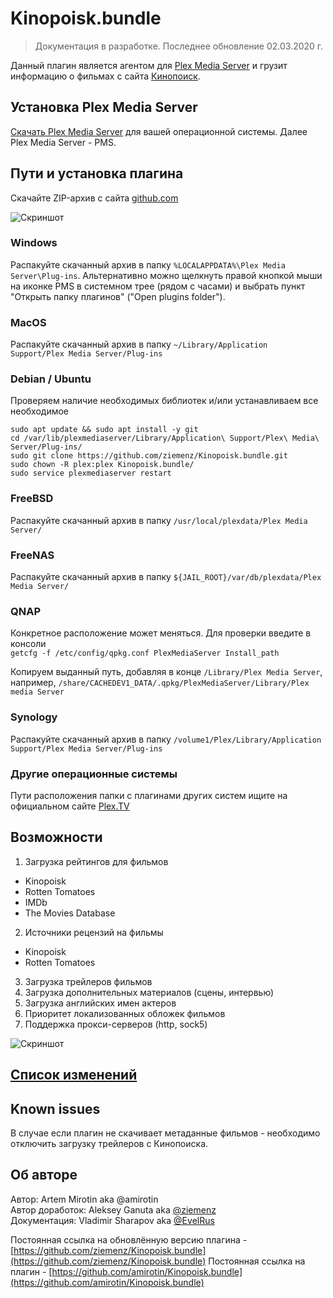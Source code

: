 # Kinopoisk.bundle

> Документация в разработке. Последнее обновление 02.03.2020 г.

Данный плагин является агентом для [Plex Media Server](https://plex.tv) и грузит информацию о фильмах с сайта [Кинопоиск](https://www.kinopoisk.ru).

## Установка Plex Media Server
[Скачать Plex Media Server](https://www.plex.tv/media-server-downloads/) для вашей операционной системы. Далее Plex Media Server - PMS.


## Пути и установка плагина
Скачайте ZIP-архив с сайта [github.com](https://github.com/ziemenz/Kinopoisk.bundle)

![Скриншот](https://b.radikal.ru/b40/1901/0f/68f5052dddd3.png)
### Windows
Распакуйте скачанный архив в папку `%LOCALAPPDATA%\Plex Media Server\Plug-ins`. Альтернативно можно щелкнуть правой кнопкой мыши на иконке PMS в системном трее (рядом с часами) и выбрать пункт "Открыть папку плагинов" ("Open plugins folder").

### MacOS
Распакуйте скачанный архив в папку `~/Library/Application Support/Plex Media Server/Plug-ins`

### Debian / Ubuntu
Проверяем наличие необходимых библиотек и/или устанавливаем все необходимое
```
sudo apt update && sudo apt install -y git
cd /var/lib/plexmediaserver/Library/Application\ Support/Plex\ Media\ Server/Plug-ins/
sudo git clone https://github.com/ziemenz/Kinopoisk.bundle.git
sudo chown -R plex:plex Kinopoisk.bundle/
sudo service plexmediaserver restart
```
### FreeBSD
Распакуйте скачанный архив в папку `/usr/local/plexdata/Plex Media Server/`

### FreeNAS
Распакуйте скачанный архив в папку `${JAIL_ROOT}/var/db/plexdata/Plex Media Server/`

### QNAP
Конкретное расположение может меняться. Для проверки введите в консоли <br />
`getcfg -f /etc/config/qpkg.conf PlexMediaServer Install_path`

Копируем выданный путь, добавляя в конце `/Library/Plex Media Server`, например, `/share/CACHEDEV1_DATA/.qpkg/PlexMediaServer/Library/Plex media Server`

### Synology
Распакуйте скачанный архив в папку `/volume1/Plex/Library/Application Support/Plex Media Server/Plug-ins`

### Другие операционные системы

Пути расположения папки с плагинами других систем ищите на официальном сайте [Plex.TV](https://support.plex.tv/articles/202915258-where-is-the-plex-media-server-data-directory-located/)


## Возможности
1. Загрузка рейтингов для фильмов
+ Kinopoisk
+ Rotten Tomatoes
+ IMDb
+ The Movies Database
2. Источники рецензий на фильмы
+ Kinopoisk
+ Rotten Tomatoes
3. Загрузка трейлеров фильмов
4. Загрузка дополнительных материалов (сцены, интервью)
5. Загрузка английских имен актеров
6. Приоритет локализованных обложек фильмов
7. Поддержка прокси-серверов (http, sock5)

![Скриншот](https://b.radikal.ru/b41/1901/88/404cf326bbff.png)

## [Список изменений](CHANGELOG.md)

## Known issues
В случае если плагин не скачивает метаданные фильмов - необходимо отключить загрузку трейлеров с Кинопоиска.

## Об авторе
Автор: Artem Mirotin aka @amirotin <br />
Автор доработок: Aleksey Ganuta aka [@ziemenz](https://t.me/ziemenz) <br />
Документация: Vladimir Sharapov aka [@EvelRus](mailto:evelrus@mail.ru)

Постоянная ссылка на обновлённую версию плагина - [https://github.com/ziemenz/Kinopoisk.bundle](https://github.com/ziemenz/Kinopoisk.bundle)
Постоянная ссылка на плагин - [https://github.com/amirotin/Kinopoisk.bundle](https://github.com/amirotin/Kinopoisk.bundle)
